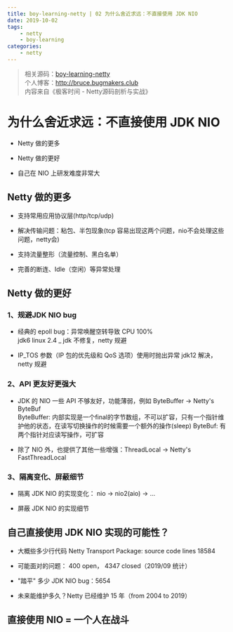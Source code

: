 ```yaml
---
title: boy-learning-netty | 02 为什么舍近求远：不直接使用 JDK NIO
date: 2019-10-02
tags: 
    - netty
    - boy-learning
categories: 
    - netty
---
```

<!--more-->
> 相关源码：[boy-learning-netty](https://github.com/BruceOuyang/boy-learning-netty)   
> 个人博客：http://bruce.bugmakers.club  
> 内容来自《极客时间 - Netty源码剖析与实战》

# 为什么舍近求远：不直接使用 JDK NIO

* Netty 做的更多

* Netty 做的更好

* 自己在 NIO 上研发难度非常大

## Netty 做的更多

* 支持常用应用协议层(http/tcp/udp)

* 解决传输问题：粘包、半包现象(tcp 容易出现这两个问题，nio不会处理这些问题，netty会)

* 支持流量整形（流量控制、黑白名单）

* 完善的断连、Idle（空闲）等异常处理

## Netty 做的更好

### 1、规避JDK NIO bug

* 经典的 epoll bug：异常唤醒空转导致 CPU 100%  
jdk6 linux 2.4 _ jdk 不修复，netty 规避

* IP_TOS 参数（IP 包的优先级和 QoS 选项）使用时抛出异常
jdk12 解决，netty 规避

### 2、API 更友好更强大

* JDK 的 NIO 一些 API 不够友好，功能薄弱，例如 ByteBuffer -> Netty's ByteBuf  
ByteBuffer: 内部实现是一个final的字节数组，不可以扩容，只有一个指针维护他的状态，在读写切换操作的时候需要一个额外的操作(sleep)
ByteBuf: 有两个指针对应读写操作，可扩容

* 除了 NIO 外，也提供了其他一些增强：ThreadLocal -> Netty's FastThreadLocal

### 3、隔离变化、屏蔽细节

* 隔离 JDK NIO 的实现变化： nio -> nio2(aio) -> ...

* 屏蔽 JDK NIO 的实现细节

## 自己直接使用 JDK NIO 实现的可能性？

* 大概些多少行代码
Netty Transport Package: source code lines 18584

* 可能面对的问题： 400 open， 4347 closed（2019/09 统计）

* "踏平" 多少 JDK NIO bug：5654

* 未来能维护多久？Netty 已经维护 15 年（from 2004 to 2019）

## 直接使用 NIO = 一个人在战斗